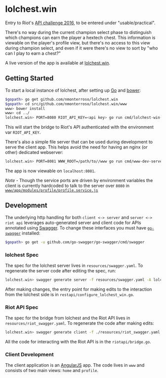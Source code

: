 # lolchest.win
Entry to Riot's [API challenge 2016](http://na.leagueoflegends.com/en/news/community/contests/riot-games-api-challenge-2016), to be entered under "usable/practical".

There's no way during the current champion select phase to distinguish which champions can earn the player a hextech chest. This information is viewable on the player's profile view, but there's no access to this view during champion select, and even if it were there's no view to sort by "who can I play to earn a chest?"

A live version of the app is available at [lolchest.win](http://lolchest.win).

## Getting Started

To start a local instance of lolchest, after setting up [Go](https://golang.org/doc/install) and [bower](http://bower.io):

```bash
$gopath> go get github.com/nmonterroso/lolchest.win
$gopath> cd src/github.com/nmonterroso/lolchest.win/www
www> bower install
www> cd ../
lolchest.win> PORT=8080 RIOT_API_KEY=<api key> go run cmd/lolchest-win-server/main.go
```

This will start the bridge to Riot's API authenticated with the environment var `RIOT_API_KEY`. 

There's also a simple file server that can be used during development to serve the client app. This helps avoid the need for having an nginx (or other) dedicated webserver:

```bash
lolchest.win> PORT=8081 WWW_ROOT=/path/to//www go run cmd/www-dev-server/main.go
```

The app is now viewable on `localhost:8081`. 

*Note* - Though the service ports are driven by environment variables the client is currently hardcoded to talk to the server over `8080` in [`www/app/modules/profile/profile.service.js`](https://github.com/nmonterroso/lolchest.win/blob/master/www/app/modules/profile/profile.service.js)

## Development

The underlying http handling for both `client <-> server` and `server <-> riot api` leverages auto-generated server and client code for APIs annotated using [Swagger](http://swagger.io/). To change these interfaces you must have [`go-swagger`](https://github.com/go-swagger/go-swagger) installed:

```bash
$gopath> go get -u github.com/go-swagger/go-swagger/cmd/swagger
```

### lolchest Spec
The spec for the lolchest server lives in `resources/swagger.yaml`. To regenerate the server code after editing the spec, run:

```bash
lolchest.win> swagger generate server -f resources/swagger.yaml -A lolchest.win
```

After making changes, the entry point for making edits to the interaction from the lolchest side is in `restapi/configure_lolchest_win.go`.

### Riot API Spec
The spec for the bridge from lolchest and the Riot API lives in `resources/riot_swagger.yaml`. To regenerate the code after making edits:

```bash
lolchest.win> swagger generate client -f ./resources/riot_swagger.yaml -t riotapi
```

All the code for interacting with the Riot API is in the `riotapi/bridge.go`.

### Client Development
The client application is an [AngularJS](https://angularjs.org/) app. The code lives in `www` and consists of two main views: `home` and `profile`.
